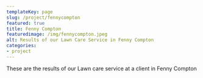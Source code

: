 ```yaml
---
templateKey: page
slug: /project/fennycompton
featured: true
title: Fenny Compton
featuredimage: /img/fennycompton.jpeg
alt: Results of our Lawn Care Service in Fenny Compton
categories:
- project
---
```

These are the results of our Lawn care service at a client in Fenny Compton


